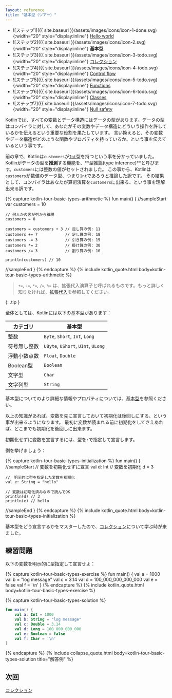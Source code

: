 ```yaml
---
layout: reference
title: "基本型（ツアー）"
---
```


- ![ステップ1]({{ site.baseurl }}/assets/images/icons/icon-1-done.svg){:width="20" style="display:inline"} [Hello world](kotlin-tour-hello-world.md)
- ![ステップ2]({{ site.baseurl }}/assets/images/icons/icon-2.svg){:width="20" style="display:inline"} **基本型**
- ![ステップ3]({{ site.baseurl }}/assets/images/icons/icon-3-todo.svg){:width="20" style="display:inline"} [コレクション](kotlin-tour-collections.md)
- ![ステップ4]({{ site.baseurl }}/assets/images/icons/icon-4-todo.svg){:width="20" style="display:inline"} <a href="kotlin-tour-control-flow.html">Control flow</a>
- ![ステップ5]({{ site.baseurl }}/assets/images/icons/icon-5-todo.svg){:width="20" style="display:inline"} <a href="kotlin-tour-functions.html">Functions</a>
- ![ステップ6]({{ site.baseurl }}/assets/images/icons/icon-6-todo.svg){:width="20" style="display:inline"} <a href="kotlin-tour-classes.html">Classes</a>
- ![ステップ7]({{ site.baseurl }}/assets/images/icons/icon-7-todo.svg){:width="20" style="display:inline"} <a href="kotlin-tour-null-safety.html">Null safety</a>

Kotlinでは、すべての変数とデータ構造にはデータの型があります。データの型はコンパイラに対して、あなたがその変数やデータ構造にどういう操作を許しているかを伝えるという重要な役割を果たしています。
言い換えると、その変数やデータ構造がどのような関数やプロパティを持っているか、という事を伝えているという事です。

前の章で、Kotlinは`customers`が[`Int`](https://kotlinlang.org/api/latest/jvm/stdlib/kotlin/-int/)型を持つという事を分かっていました。
Kotlinがデータの型を**推測**する機能を、**型推論(type inference)**と呼びます。`customers`には整数の値がセットされました。
この事から、Kotlinは`customers`が数値のデータ型、つまり`Int`であろうと推論した訳です。
その結果として、コンパイラはあなたが算術演算を`customers`に出来る、という事を理解出来る訳です。

{% capture kotlin-tour-basic-types-arithmetic %}
fun main() {
//sampleStart
    var customers = 10

    // 何人かの客が列から離脱
    customers = 8

    customers = customers + 3 // 足し算の例: 11
    customers += 7            // 足し算の例: 18
    customers -= 3            // 引き算の例: 15
    customers *= 2            // 掛け算の例: 30
    customers /= 3            // 割り算の例: 10

    println(customers) // 10
//sampleEnd
}
{% endcapture %}
{% include kotlin_quote.html body=kotlin-tour-basic-types-arithmetic %}

> `+=`, `-=`, `*=`, `/=`, `%=` は、拡張代入演算子と呼ばれるものです。もっと詳しく知りたければ、[拡張代入](operator-overloading.md#augmented-assignments)を参照してください。
> 
{: .tip }

全体としては、Kotlinには以下の基本型があります：

|**カテゴリ**| **基本型**|
|--|--|
| 整数 | `Byte`, `Short`, `Int`, `Long` |
| 符号無し整数 | `UByte`, `UShort`, `UInt`, `ULong` |
| 浮動小数点数 | `Float`, `Double` |
| Boolean型 | `Boolean` |
| 文字型 | `Char` |
| 文字列型 | `String` |

基本型についてのより詳細な情報やプロパティについては、[基本型](basic-types.md)を参照ください。

以上の知識があれば、変数を先に宣言しておいて初期化は後回しにする、という事が出来るようになります。
最初に変数が読まれる前に初期化をしてさえあれば、どこまでも初期化を後回しに出来ます。

初期化せずに変数を宣言するには、型を`:`で指定して宣言します。

例を挙げましょう：

{% capture kotlin-tour-basic-types-initialization %}
fun main() {
//sampleStart
    // 変数を初期化せずに宣言
    val d: Int
    // 変数を初期化
    d = 3

    //　明示的に型を指定した変数を初期化
    val e: String = "hello"

    // 変数は初期化済みなので読んでOK
    println(d) // 3
    println(e) // hello
//sampleEnd
}
{% endcapture %}
{% include kotlin_quote.html body=kotlin-tour-basic-types-initialization %}

基本型をどう宣言するかをマスターしたので、[コレクション](kotlin-tour-collections.md)について学ぶ時が来ました。

## 練習問題

以下の変数を明示的に型指定して宣言せよ：

{% capture kotlin-tour-basic-types-exercise %}
fun main() {
    val a = 1000
    val b = "log message"
    val c = 3.14
    val d = 100_000_000_000_000
    val e = false
    val f = '\n'
}
{% endcapture %}
{% include kotlin_quote.html body=kotlin-tour-basic-types-exercise %}

{% capture kotlin-tour-basic-types-solution %}
```kotlin
fun main() {
    val a: Int = 1000
    val b: String = "log message"
    val c: Double = 3.14
    val d: Long = 100_000_000_000
    val e: Boolean = false
    val f: Char = '\n'
}
```
{% endcapture %}
{% include collapse_quote.html body=kotlin-tour-basic-types-solution title="解答例" %}

## 次回

[コレクション](kotlin-tour-collections.md)